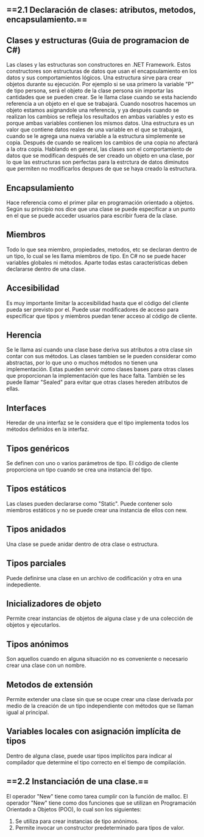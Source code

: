 ## ==2.1 Declaración de clases: atributos, metodos, encapsulamiento.==

## Clases y estructuras (Guia de programacion de C#)
Las clases y las estructuras son constructores en .NET Framework. Estos constructores son estructuras de datos que usan el encapsulamiento en los datos y sus comportamientos lógicos.
Una estructura sirve para crear objetos durante su ejecución. Por ejemplo si se usa primero la variable "P" de tipo persona, será el objeto de la clase persona sin importar las cantidades que se pueden crear.
Se le llama clase cuando se esta haciendo referencia a un objeto en el que se trabajará. Cuando nosotros hacemos un objeto estamos asignandole una referencia, y ya después cuando se realizan los cambios se refleja los resultados en ambas variables y esto es porque ambas variables contienen los mismos datos.
Una estructura es un valor que contiene datos reales de una variable en el que se trabajará, cuando se le agrega una nueva variable a la estructura simplemente se copia. Después de cuando se realicen los cambios de una copia no afectará a la otra copia.
Hablando en general, las clases son el comportamiento de datos que se modifican después de ser creado un objeto en una clase, por lo que las estructuras son perfectas para la estrctura de datos diminutos que permiten no modificarlos despues de que se haya creado la estructura.

## Encapsulamiento
Hace referencia como el primer pilar en programación orientado a objetos. Según su principio nos dice que una clase se puede especificar a un punto en el que se puede acceder usuarios para escribir fuera de la clase.

## Miembros
Todo lo que sea miembro, propiedades, metodos, etc se declaran dentro de un tipo, lo cual se les llama miembros de tipo. En C# no se puede hacer variables globales ni métodos. Aparte todas estas características deben declararse dentro de una clase.

## Accesibilidad
Es muy importante limitar la accesibilidad hasta que el código del cliente pueda ser previsto por el. Puede usar modificadores de acceso para especificar que tipos y miembros puedan tener acceso al código de cliente.

## Herencia
Se le llama así cuando una clase base deriva sus atributos a otra clase sin contar con sus métodos.
Las clases tambien se le pueden considerar como abstractas, por lo que uno o muchos métodos no tienen una implementación. Estas pueden servir como clases bases para otras clases que proporcionan la implementación que les hace falta. También se les puede llamar "Sealed" para evitar que otras clases hereden atributos de ellas.

## Interfaces
Heredar de una interfaz se le considera que el tipo implementa todos los métodos definidos en la interfaz.

## Tipos genéricos
Se definen con uno o varios parámetros de tipo. El código de cliente proporciona un tipo cuando se crea una instancia del tipo.

## Tipos estáticos
Las clases pueden declararse como "Static". Puede contener solo miembros estáticos y no se puede crear una instancia de ellos con new.

## Tipos anidados
Una clase se puede anidar dentro de otra clase o estructura.

## Tipos parciales
Puede definirse una clase en un archivo de codificación y otra en una indepediente.

## Inicializadores de objeto
Permite crear instancias de objetos de alguna clase y de una colección de objetos y ejecutarlos.

## Tipos anónimos
Son aquellos cuando en alguna situación no es conveniente o necesario crear una clase con un nombre.

## Metodos de extensión
Permite extender una clase sin que se ocupe crear una clase derivada por medio de la creación de un tipo independiente con métodos que se llaman igual al principal.

## Variables locales con asignación implícita de tipos
Dentro de alguna clase, puede usar tipos implícitos para indicar al compilador que determine el tipo correcto en el tiempo de compilación. 

## ==2.2 Instanciación de una clase.==
El operador "New" tiene como tarea cumplir con la función de malloc.
El operador "New" tiene como dos funciones que se utilizan en Programación Orientado a Objetos (POO), lo cual son los siguientes:
1. Se utiliza para crear instancias de tipo anónimos.
2. Permite invocar un constructor predeterminado para tipos de valor.